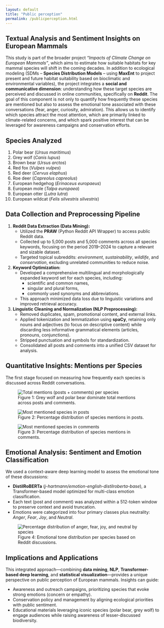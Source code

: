 ```yaml
---
layout: default
title: "Public perception"
permalink: /publicperception.html
---
```


<section class="analysis-section">
  <h1>Textual Analysis and Sentiment Insights on European Mammals</h1>

  <p>This study is part of the broader project <em>“Impacts of Climate Change on European Mammals”</em>, which aims to estimate how suitable habitats for key mammal species will shift in the coming decades.
  In addition to ecological modeling (SDMs – <strong>Species Distribution Models</strong> – using <strong>MaxEnt</strong> to project present and future habitat suitability based on bioclimatic and environmental variables), the project integrates a <strong>social and communicative dimension</strong>: understanding how these target species are perceived and discussed in online communities, specifically on <strong>Reddit</strong>.
  The goal of this component is not only to quantify how frequently these species are mentioned but also to assess the emotional tone associated with these conversations (fear, anger, curiosity, admiration). This allows us to identify which species attract the most attention, which are primarily linked to climate-related concerns, and which spark positive interest that can be leveraged for awareness campaigns and conservation efforts.</p>

  <h2>Species Analyzed</h2>
  <ol>
    <li>Polar bear (<em>Ursus maritimus</em>)</li>
    <li>Grey wolf (<em>Canis lupus</em>)</li>
    <li>Brown bear (<em>Ursus arctos</em>)</li>
    <li>Red fox (<em>Vulpes vulpes</em>)</li>
    <li>Red deer (<em>Cervus elaphus</em>)</li>
    <li>Roe deer (<em>Capreolus capreolus</em>)</li>
    <li>European hedgehog (<em>Erinaceus europaeus</em>)</li>
    <li>European mole (<em>Talpa europaea</em>)</li>
    <li>European otter (<em>Lutra lutra</em>)</li>
    <li>European wildcat (<em>Felis silvestris silvestris</em>)</li>
  </ol>

  <h2>Data Collection and Preprocessing Pipeline</h2>
  <ol>
    <li><strong>Reddit Data Extraction (Data Mining):</strong>
      <ul>
        <li>Utilized the <strong>PRAW</strong> (Python Reddit API Wrapper) to access public Reddit data.</li>
        <li>Collected up to 5,000 posts and 5,000 comments across all species keywords, focusing on the period 2019–2024 to capture a relevant and sizable dataset.</li>
        <li>Targeted topical subreddits: <em>environment</em>, <em>sustainability</em>, <em>wildlife</em>, and <em>conservation</em>, excluding unrelated communities to reduce noise.</li>
      </ul>
    </li>
    <li><strong>Keyword Optimization:</strong>
      <ul>
        <li>Developed a comprehensive multilingual and morphologically expanded keyword set for each species, including:
          <ul>
            <li>scientific and common names,</li>
            <li>singular and plural forms,</li>
            <li>commonly used synonyms and abbreviations.</li>
          </ul>
        </li>
        <li>This approach minimized data loss due to linguistic variations and improved retrieval accuracy.</li>
      </ul>
    </li>
    <li><strong>Linguistic Cleaning and Normalization (NLP Preprocessing):</strong>
      <ul>
        <li>Removed duplicates, spam, promotional content, and external links.</li>
        <li>Applied tokenization and lemmatization using <strong>spaCy</strong>, retaining only nouns and adjectives (to focus on descriptive content) while discarding less informative grammatical elements (articles, pronouns, conjunctions).</li>
        <li>Stripped punctuation and symbols for standardization.</li>
        <li>Consolidated all posts and comments into a unified CSV dataset for analysis.</li>
      </ul>
    </li>
  </ol>

  <h2>Quantitative Insights: Mentions per Species</h2>
  <p>The first stage focused on measuring how frequently each species is discussed across Reddit conversations.</p>
  <figure>
    <img src="/assets/images/grafico1.png" alt="Total mentions (posts + comments) per species">
    <figcaption>Figure 1: Grey wolf and polar bear dominate total mentions across posts and comments.</figcaption>
  </figure>
  <figure>
    <img src="/assets/images/grafico2.png" alt="Most mentioned species in posts">
    <figcaption>Figure 2: Percentage distribution of species mentions in posts.</figcaption>
  </figure>
  <figure>
    <img src="/assets/images/grafico3.png" alt="Most mentioned species in comments">
    <figcaption>Figure 3: Percentage distribution of species mentions in comments.</figcaption>
  </figure>

  <h2>Emotional Analysis: Sentiment and Emotion Classification</h2>
  <p>We used a context-aware deep learning model to assess the emotional tone of these discussions:</p>
  <ul>
    <li><strong>DistilRoBERTa</strong> (<em>j-hartmann/emotion-english-distilroberta-base</em>), a Transformer-based model optimized for multi-class emotion classification.</li>
    <li>Each text (post and comment) was analyzed within a 512-token window to preserve context and avoid truncation.</li>
    <li>Emotions were categorized into four primary classes plus neutrality: <em>Anger</em>, <em>Fear</em>, <em>Joy</em>, and <em>Neutral</em>.</li>
  </ul>
  <figure>
    <img src="/assets/images/grafico4.png" alt="Percentage distribution of anger, fear, joy, and neutral by species">
    <figcaption>Figure 4: Emotional tone distribution per species based on Reddit discussions.</figcaption>
  </figure>

  <h2>Implications and Applications</h2>
  <p>This integrated approach—combining <strong>data mining</strong>, <strong>NLP</strong>, <strong>Transformer-based deep learning</strong>, and <strong>statistical visualization</strong>—provides a unique perspective on public perception of European mammals. Insights can guide:</p>
  <ul>
    <li>Awareness and outreach campaigns, prioritizing species that evoke strong emotions (concern or empathy).</li>
    <li>Conservation policy and management by aligning ecological priorities with public sentiment.</li>
    <li>Educational materials leveraging iconic species (polar bear, grey wolf) to engage audiences while raising awareness of lesser-discussed biodiversity.</li>
  </ul>
</section>
